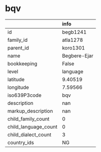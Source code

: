 # bqv
|                      | info         |
|:---------------------|:-------------|
| id                   | begb1241     |
| family_id            | atla1278     |
| parent_id            | koro1301     |
| name                 | Begbere-Ejar |
| bookkeeping          | False        |
| level                | language     |
| latitude             | 9.40519      |
| longitude            | 7.59566      |
| iso639P3code         | bqv          |
| description          | nan          |
| markup_description   | nan          |
| child_family_count   | 0            |
| child_language_count | 0            |
| child_dialect_count  | 3            |
| country_ids          | NG           |